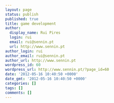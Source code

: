 ```yaml
---
layout: page
status: publish
published: true
title: game development
author:
  display_name: Rui Pires
  login: rui
  email: rui@sennin.pt
  url: http://www.sennin.pt
author_login: rui
author_email: rui@sennin.pt
author_url: http://www.sennin.pt
wordpress_id: 60
wordpress_url: http://www.sennin.pt/?page_id=60
date: '2012-05-16 10:40:50 +0000'
date_gmt: '2012-05-16 10:40:50 +0000'
categories: []
tags: []
comments: []
---
```


